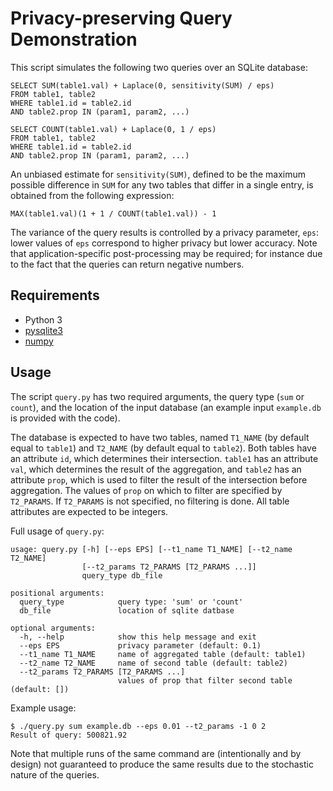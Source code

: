# Privacy-preserving Query Demonstration

This script simulates the following two queries over an SQLite database:

```
SELECT SUM(table1.val) + Laplace(0, sensitivity(SUM) / eps)
FROM table1, table2
WHERE table1.id = table2.id
AND table2.prop IN (param1, param2, ...)	
```

```
SELECT COUNT(table1.val) + Laplace(0, 1 / eps)
FROM table1, table2
WHERE table1.id = table2.id
AND table2.prop IN (param1, param2, ...)	
```

An unbiased estimate for `sensitivity(SUM)`, defined to be the maximum possible difference in `SUM` for any two tables that differ in a single entry, is obtained from the following expression:
```
MAX(table1.val)(1 + 1 / COUNT(table1.val)) - 1
```

The variance of the query results is controlled by a privacy parameter, `eps`: lower values of `eps` correspond to higher privacy but lower accuracy. Note that application-specific post-processing may be required; for instance due to the fact that the queries can return negative numbers.

## Requirements

* Python 3
* [pysqlite3](https://pypi.org/project/pysqlite3/)
* [numpy](https://pypi.org/project/numpy/)

## Usage

The script `query.py` has two required arguments, the query type (`sum` or `count`), and the location of the input database (an example input `example.db` is provided with the code).

The database is expected to have two tables, named `T1_NAME` (by default equal to `table1`) and `T2_NAME` (by default equal to `table2`). Both tables have an attribute `id`, which determines their intersection. `table1` has an attribute `val`, which determines the result of the aggregation, and `table2` has an attribute `prop`, which is used to filter the result of the intersection before aggregation. The values of `prop` on which to filter are specified by `T2_PARAMS`. If `T2_PARAMS` is not specified, no filtering is done. All table attributes are expected to be integers.

Full usage of `query.py`: 

```
usage: query.py [-h] [--eps EPS] [--t1_name T1_NAME] [--t2_name T2_NAME]
                [--t2_params T2_PARAMS [T2_PARAMS ...]]
                query_type db_file

positional arguments:
  query_type            query type: 'sum' or 'count'
  db_file               location of sqlite datbase

optional arguments:
  -h, --help            show this help message and exit
  --eps EPS             privacy parameter (default: 0.1)
  --t1_name T1_NAME     name of aggregated table (default: table1)
  --t2_name T2_NAME     name of second table (default: table2)
  --t2_params T2_PARAMS [T2_PARAMS ...]
                        values of prop that filter second table (default: [])
```

Example usage:

```
$ ./query.py sum example.db --eps 0.01 --t2_params -1 0 2
Result of query: 500821.92
```

Note that multiple runs of the same command are (intentionally and by design) not guaranteed to produce the same results due to the stochastic nature of the queries.